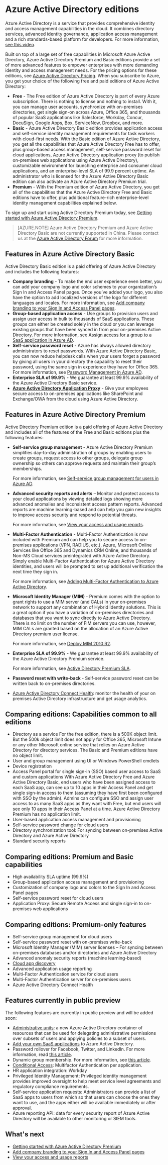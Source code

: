 <properties
	pageTitle="Azure Active Directory editions | Microsoft Azure"
	description="A topic that explains choices for free and paid editions of Azure Active Directory."
	services="active-directory"
	documentationCenter=""
	authors="curtand"
	manager="msStevenPo"
	editor=""/>

<tags
	ms.service="active-directory"
	ms.workload="infrastructure-services"
	ms.tgt_pltfrm="na"
	ms.devlang="na"
	ms.topic="article"
	ms.date="08/14/2015"
	ms.author="curtand"/>

# Azure Active Directory editions

Azure Active Directory is a service that provides comprehensive identity and access management capabilities in the cloud. It combines directory services, advanced identity governance, application access management and a rich standards-based platform for developers. For more information, [see this video](http://azure.microsoft.com/documentation/videos/teched-europe-2014-cloud-identity-microsoft-azure-active-directory-explained/).

Built on top of a large set of free capabilities in Microsoft Azure Active Directory, Azure Active Directory Premium and Basic editions provide a set of more advanced features to empower enterprises with more demanding identity and access management needs. For the pricing options for these editions, see [Azure Active Directory Pricing](http://azure.microsoft.com/pricing/details/active-directory/). When you subscribe to Azure, you get your choice of the following free and paid editions of Azure Active Directory:

- **Free** - The Free edition of Azure Active Directory is part of every Azure subscription. There is nothing to license and nothing to install. With it, you can manage user accounts, synchronize with on-premises directories, get single sign-on across Azure, Office 365, and thousands of popular SaaS applications like Salesforce, Workday, Concur, DocuSign, Google Apps, Box, ServiceNow, Dropbox, and more.
- **Basic** - Azure Active Directory Basic edition provides application access and self-service identity management requirements for task workers with cloud-first needs. With the Basic edition of Azure Active Directory, you get all the capabilities that Azure Active Directory Free has to offer, plus group-based access management, self-service password reset for cloud applications, Azure Active Directory application proxy (to publish on-premises web applications using Azure Active Directory), customizable environment for launching enterprise and consumer cloud applications, and an enterprise-level SLA of 99.9 percent uptime.
    An administrator who is licensed for the Azure Active Directory Basic edition can also activate an Azure Active Directory Premium trial.
- **Premium** - With the Premium edition of Azure Active Directory, you get all of the capabilities that the Azure Active Directory Free and Basic editions have to offer, plus additional feature-rich enterprise-level identity management capabilities explained below.

To sign up and start using Active Directory Premium today, see [Getting started with Azure Active Directory Premium](active-directory-get-started-premium.md).

> [AZURE.NOTE]
Azure Active Directory Premium and Azure Active Directory Basic are not currently supported in China. Please contact us at the [Azure Active Directory Forum](http://feedback.azure.com/forums/169401-azure-active-directory) for more information.

## Features in Azure Active Directory Basic

Active Directory Basic edition is a paid offering of Azure Active Directory and includes the following features:

- **Company branding** - To make the end user experience even better, you can add your company logo and color schemes to your organization’s Sign In and Access Panel pages. Once you’ve added your logo, you also have the option to add localized versions of the logo for different languages and locales.
    For more information, see [Add company branding to your Sign In and Access Panel pages](active-directory-add-company-branding.md).
- **Group-based application access** - Use groups to provision users and assign user access in bulk to thousands of SaaS applications. These groups can either be created solely in the cloud or you can leverage existing groups that have been synced in from your on-premises Active Directory.
    For more information, see [Assign access for a group to a SaaS application in Azure AD](https://msdn.microsoft.com/library/azure/dn621141.aspx).
- **Self-service password reset** - Azure has always allowed directory administrators to reset passwords. With Azure Active Directory Basic, you can now reduce helpdesk calls when your users forget a password by giving all users in your directory the capability to reset their password, using the same sign in experience they have for Office 365.
    For more information, see [Password Management in Azure AD](https://msdn.microsoft.com/library/azure/dn510386.aspx).
- **Enterprise SLA of 99.9%** - We guarantee at least 99.9% availability of the Azure Active Directory Basic service.
- [**Azure Active Directory Application Proxy**](https://msdn.microsoft.com/library/azure/dn768214.aspx) - Give your employees secure access to on-premises applications like SharePoint and Exchange/OWA from the cloud using Azure Active Directory.

## Features in Azure Active Directory Premium

Active Directory Premium edition is a paid offering of Azure Active Directory and includes all of the features of the Free and Basic editions plus the following features:

- **Self-service group management** - Azure Active Directory Premium simplifies day-to-day administration of groups by enabling users to create groups, request access to other groups, delegate group ownership so others can approve requests and maintain their group’s memberships.

    For more information, see [Self-service group management for users in Azure AD](https://msdn.microsoft.com/library/azure/dn641267.aspx).

- **Advanced security reports and alerts** – Monitor and protect access to your cloud applications by viewing detailed logs showing more advanced anomalies and inconsistent access pattern reports. Advanced reports are machine learning-based and can help you gain new insights to improve access security and respond to potential threats.

    For more information, see [View your access and usage reports](active-directory-view-access-usage-reports.md).

- **Multi-Factor Authentication** - Multi-Factor Authentication is now included with Premium and can help you to secure access to on-premises applications (VPN, RADIUS, etc.), Azure, Microsoft Online Services like Office 365 and Dynamics CRM Online, and thousands of Non-MS Cloud services preintegrated with Azure Active Directory. Simply enable Multi-Factor Authentication for Azure Active Directory identities, and users will be prompted to set up additional verification the next time they sign in.

    For more information, see [Adding Multi-Factor Authentication to Azure Active Directory](https://msdn.microsoft.com/library/azure/dn249466.aspx).

- **Microsoft Identity Manager (MIM)** - Premium comes with the option to grant rights to use a MIM server (and CALs) in your on-premises network to support any combination of Hybrid Identity solutions. This is a great option if you have a variation of on-premises directories and databases that you want to sync directly to Azure Active Directory. There is no limit on the number of FIM servers you can use, however, MIM CALs are granted based on the allocation of an Azure Active Directory premium user license.

    For more information, see [Deploy MIM 2010 R2](https://www.microsoft.com/server-cloud/products/forefront-identity-manager/features.aspx).

- **Enterprise SLA of 99.9%** - We guarantee at least 99.9% availability of the Azure Active Directory Premium service.

    For more information, see [Active Directory Premium SLA](http://azure.microsoft.com/support/legal/sla/).

- **Password reset with write-back** - Self-service password reset can be written back to on-premises directories.

- [Azure Active Directory Connect Health](https://msdn.microsoft.com/library/azure/dn906722.aspx): monitor the health of your on premises Active Directory infrastructure and get usage analytics.



## Comparing editions: Capabilities common to all editions

- Directory as a service
    For the free edition, there is a 500K object limit. But the 500k object limit does not apply for Office 365, Microsoft Intune or any other Microsoft online service that relies on Azure Active Directory for directory services. The Basic and Premium editions have no object limit.
- User and group management using UI or Windows PowerShell cmdlets
- Device registration
- Access Panel portal for single sign-in (SSO) based user access to SaaS and custom applications
    With Azure Active Directory Free and Azure Active Directory Basic, end users who have been assigned access to each SaaS app, can see up to 10 apps in their Access Panel and get single sign-in access to them (assuming they have first been configured with SSO by the admin). Admins can configure SSO and assign user access to as many SaaS apps as they want with Free, but end users will see only 10 apps in their Access Panel at a time. Azure Active Directory Premium has no application limit.
- User-based application access management and provisioning
- Self-service password change for cloud users
- Directory synchronization tool: For syncing between on-premises Active Directory and Azure Active Directory
- Standard security reports

## Comparing editions: Premium and Basic capabilities

- High availability SLA uptime (99.9%)
- Group-based application access management and provisioning
- Customization of company logo and colors to the Sign In and Access Panel pages
- Self-service password reset for cloud users
- Application Proxy: Secure Remote Access and single sign-in to on-premises web applications

## Comparing editions: Premium-only features

- Self-service group management for cloud users
- Self-service password reset with on-premises write-back
- Microsoft Identity Manager (MIM) server licenses – For syncing between on-premises databases and/or directories and Azure Active Directory
- Advanced anomaly security reports (machine learning-based)
- [Cloud app discovery](http://channel9.msdn.com/Series/EMS/Azure-Cloud-App-Discovery)
- Advanced application usage reporting
- Multi-Factor Authentication service for cloud users
- Multi-Factor Authentication server for on-premises users
- Azure Active Directory Connect Health

## Features currently in public preview

The following features are currently in public preview and will be added soon:

- [Administrative units](https://msdn.microsoft.com/library/azure/dn832057.aspx): a new Azure Active Directory container of resources that can be used for delegating administrative permissions over subsets of users and applying policies to a subset of users.
- [Add your own SaaS applications](https://msdn.microsoft.com/library/azure/dn893637.aspx) to Azure Active Directory.
- Password rollover for Facebook, Twitter, and LinkedIn. For more information, read [this article](http://blogs.technet.com/b/ad/archive/2015/02/20/azure-ad-automated-password-roll-over-for-facebook-twitter-and-linkedin-now-in-preview.aspx).
- Dynamic group membership. For more information, see [this article](https://msdn.microsoft.com/library/azure/dn913807.aspx).
- [Conditional Access](https://msdn.microsoft.com/library/azure/dn906877.aspx): Multifactor Authentication per application.
- HR application integration: Workday
- Privileged Identity Management: Privileged identity management provides improved oversight to help meet service level agreements and regulatory compliance requirements.
- Self-service application requests: Administrators can provide a list of SaaS apps to users from which so that users can choose the ones they want to use, and the apps either will be available immediately or after approval.
- Azure reporting API: data for every security report of Azure Active Directory will be available to other monitoring or SIEM tools.


## What's next

- [Getting started with Azure Active Directory Premium](active-directory-get-started-premium.md)
- [Add company branding to your Sign In and Access Panel pages](active-directory-add-company-branding.md)
- [View your access and usage reports](active-directory-view-access-usage-reports.md)
